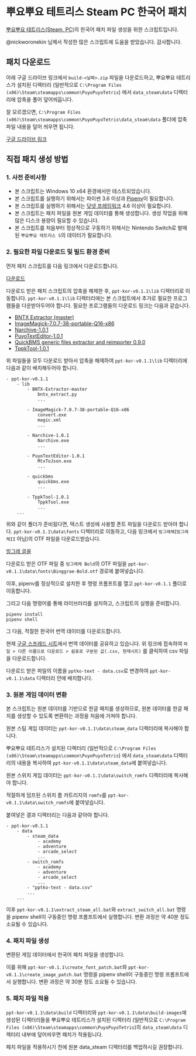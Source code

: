 # 뿌요뿌요 테트리스 Steam PC 한국어 패치

[뿌요뿌요 테트리스(Steam, PC)](https://store.steampowered.com/app/546050/Puyo_PuyoTetris/)의 한국어 패치 파일 생성을 위한 스크립트입니다.

@nickworonekin 님께서 작성한 많은 스크립트에 도움을 받았습니다. 감사합니다.

## 패치 다운로드

아래 구글 드라이브 링크에서 `build-<날짜>.zip` 파일을 다운로드하고, 뿌요뿌요 테트리스가 설치된 디렉터리 (일반적으로 `C:\Program Files (x86)\Steam\steamapps\common\PuyoPuyoTetris`) 에서 `data_steam\data` 디렉터리에 압축을 풀어 덮어씌웁니다.

잘 모르겠으면, `C:\Program Files (x86)\Steam\steamapps\common\PuyoPuyoTetris\data_steam\data` 폴더에 압축 파일 내용을 덮어 씌우면 됩니다.

[구글 드라이브 링크](https://drive.google.com/drive/folders/13zkCxlFOuVyH8WcmlotYg5sYVtiQQ9mV?usp=sharing)

## 직접 패치 생성 방법

### 1. 사전 준비사항

- 본 스크립트는 Windows 10 x64 환경에서만 테스트되었습니다.
- 본 스크립트를 실행하기 위해서는 파이썬 3.6 이상과 [Pipenv](https://github.com/pypa/pipenv)이 필요합니다.
- 본 스크립트를 실행하기 위해서는 [닷넷 프레임워크](https://www.microsoft.com/net/download/dotnet-framework-runtime) 4.6 이상이 필요합니다.
- 본 스크립트는 패치 파일을 원본 게임 데이터를 통해 생성합니다. 생성 작업을 위해 많은 디스크 용량이 필요할 수 있습니다.
- 본 스크립트를 처음부터 정상적으로 구동하기 위해서는 Nintendo Switch로 발매된 `뿌요뿌요 테트리스 S`의 데이터가 필요합니다.


### 2. 필요한 파일 다운로드 및 빌드 환경 준비

먼저 패치 스크립트를 다음 링크에서 다운로드합니다.

[다운로드](https://github.com/yf-dev/puyopuyotetris-kor/releases/download/v0.1.1/ppt-kor-v0.1.1.zip)

다운로드 받은 패치 스크립트의 압축을 해제한 후, `ppt-kor-v0.1.1\lib` 디렉터리로 이동합니다.
`ppt-kor-v0.1.1\lib` 디렉터리에는 본 스크립트에서 추가로 필요한 프로그램들을 다운받아두어야 합니다. 필요한 프로그램들의 다운로드 링크는 다음과 같습니다.

- [BNTX Extractor (master)](https://github.com/aboood40091/BNTX-Extractor/archive/master.zip)
- [ImageMagick-7.0.7-38-portable-Q16-x86](http://ftp.icm.edu.pl/packages/ImageMagick/binaries/ImageMagick-7.0.7-38-portable-Q16-x86.zip)
- [Narchive-1.0.1](https://github.com/nickworonekin/narchive/releases/download/v1.0.1/Narchive-1.0.1.zip)
- [PuyoTextEditor-1.0.1](https://github.com/nickworonekin/puyo-text-editor/releases/download/v1.0.1/PuyoTextEditor-1.0.1.zip)
- [QuickBMS generic files extractor and reimporter 0.9.0](https://aluigi.altervista.org/papers/quickbms.zip)
- [TppkTool-1.0.1](https://github.com/nickworonekin/tppk-tool/releases/download/v1.0.1/TppkTool-1.0.1.zip)


위 파일들을 모두 다운로드 받아서 압축을 해제하여 `ppt-kor-v0.1.1\lib` 디렉터리에 다음과 같이 배치해두어야 합니다.

```
- ppt-kor-v0.1.1
    - lib
        - BNTX-Extractor-master
            bntx_extract.py
            ...

        - ImageMagick-7.0.7-38-portable-Q16-x86
            convert.exe
            magic.xml
            ...

        - Narchive-1.0.1
            Narchive.exe
            ...

        - PuyoTextEditor-1.0.1
            MtxToJson.exe
            ...

        - quickbms
            quickbms.exe
            ...

        - TppkTool-1.0.1
            TppkTool.exe
            ...
    ...
```

위와 같이 폴더가 준비됬다면, 텍스트 생성에 사용할 폰트 파일을 다운로드 받아야 합니다.
`ppt-kor-v0.1.1\data\fonts` 디렉터리로 이동하고, 다음 링크에서 `빙그레체`(`빙그레체II` 아님)의 OTF 파일을 다운로드받습니다.

[빙그레 글꼴](http://www.bing.co.kr/story/contribute_font)

다운로드 받은 OTF 파일 중 `빙그레체 Bold`의 OTF 파일을 `ppt-kor-v0.1.1\data\fonts\Binggrae-Bold.otf` 경로에 붙여넣습니다.

이후, pipenv를 정상적으로 설치한 후 명령 프롬프트를 열고 `ppt-kor-v0.1.1` 폴더로 이동합니다.

그리고 다음 명령어를 통해 라이브러리를 설치하고, 스크립트의 실행을 준비합니다.

```
pipenv install
pipenv shell
```

그 다음, 적절한 한국어 번역 데이터를 다운로드합니다.

현재 [구글 스프레드 시트](https://docs.google.com/spreadsheets/d/1HfH5lQ81PYhAqj4qZVMdPtWC0zNBN78greQpCvs_g2A)에서 번역 데이터를 공유하고 있습니다.
위 링크에 접속하여 `파일 > 다른 이름으로 다운로드 > 쉼표로 구분된 값(.csv, 현재시트)` 를 클릭하여 csv 파일을 다운로드합니다.

다운로드 받은 파일의 이름을 `pptko-text - data.csv`로 변경하여 `ppt-kor-v0.1.1\data` 디렉터리 안에 배치합니다.

### 3. 원본 게임 데이터 변환

본 스크립트는 원본 데이터를 기반으로 한글 패치를 생성하므로, 원본 데이터를 한글 패치를 생성할 수 있도록 변환하는 과정을 처음에 거쳐야 합니다.

원본 스팀 게임 데이터는 `ppt-kor-v0.1.1\data\steam_data` 디렉터리에 복사해야 합니다.

뿌요뿌요 테트리스가 설치된 디렉터리 (일반적으로 `C:\Program Files (x86)\Steam\steamapps\common\PuyoPuyoTetris`) 에서 `data_steam\data` 디렉터리의 내용을 복사하여 `ppt-kor-v0.1.1\data\steam_data`에 붙여넣습니다.

원본 스위치 게임 데이터는 `ppt-kor-v0.1.1\data\switch_romfs` 디렉터리에 복사해야 합니다.

적절하게 덤프된 스위치 롬 카트리지의 `romfs`를 `ppt-kor-v0.1.1\data\switch_romfs`에 붙여넣습니다.

붙여넣은 결과 디렉터리는 다음과 같아야 합니다.

```
- ppt-kor-v0.1.1
    - data
        - steam_data
            - academy
            - adventure
            - arcade_select
            ...
        - switch_romfs
            - academy
            - adventure
            - arcade_select
            ...
        - "pptko-text - data.csv"
        ...
    ...
```

이후 `ppt-kor-v0.1.1\extract_steam_all.bat`와 `extract_switch_all.bat` 명령을 pipenv shell이 구동중인 명령 프롬프트에서 실행합니다.
변환 과정은 약 40분 정도 소요될 수 있습니다.

### 4. 패치 파일 생성

변환된 게임 데이터에서 한국어 패치 파일을 생성합니다.

이를 위해 `ppt-kor-v0.1.1\create_font_patch.bat`와 `ppt-kor-v0.1.1\create_image_patch.bat` 명령을 pipenv shell이 구동중인 명령 프롬프트에서 실행합니다.
변환 과정은 약 30분 정도 소요될 수 있습니다.

### 5. 패치 파일 적용

`ppt-kor-v0.1.1\data\build` 디렉터리와 `ppt-kor-v0.1.1\data\build-images`에 생성된 디렉터리들을 뿌요뿌요 테트리스가 설치된 디렉터리 (일반적으로 `C:\Program Files (x86)\Steam\steamapps\common\PuyoPuyoTetris`)의 `data_steam\data` 디렉터리 내부에 덮어씌우면 패치가 적용됩니다.

패치 파일을 적용하시기 전에 원본 data_steam 디렉터리를 백업하시길 권장합니다.
